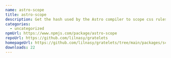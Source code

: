 ```yaml
---
name: astro-scope
title: astro-scope
description: Get the hash used by the Astro compiler to scope css rules.
categories:
  - uncategorized
npmUrl: https://www.npmjs.com/package/astro-scope
repoUrl: https://github.com/lilnasy/gratelets
homepageUrl: https://github.com/lilnasy/gratelets/tree/main/packages/scope
downloads: 22
---
```

